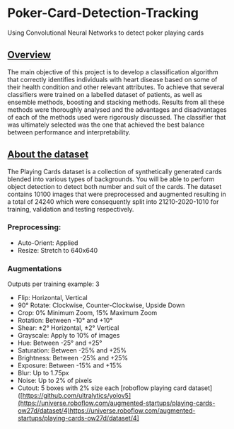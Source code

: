 # Poker-Card-Detection-Tracking
Using Convolutional Neural Networks to detect poker playing cards

## <u>Overview</u>
The main objective of this project is to develop a classification algorithm that correctly identifies individuals with heart disease based on some of their health condition and other relevant attributes. To achieve that several classifiers were trained on a labelled dataset of patients, as well as ensemble methods, boosting and stacking methods. Results from all these methods were thoroughly analysed and the advantages and disadvantages of each of the methods used were rigorously discussed. The classifier that was ultimately selected was the one that achieved the best balance between performance and interpretability.

## <u>About the dataset</u>

The Playing Cards dataset is a collection of synthetically generated cards blended into various types of backgrounds. You will be able to perform object detection to detect both number and suit of the cards. The dataset contains 10100 images that were preprocessed and augmented resulting in a total of 24240 which were consequently split into 21210-2020-1010 for training, validation and testing respectively. 

### Preprocessing:
- Auto-Orient: Applied
- Resize: Stretch to 640x640

### Augmentations
Outputs per training example: 3
- Flip: Horizontal, Vertical
- 90° Rotate: Clockwise, Counter-Clockwise, Upside Down
- Crop: 0% Minimum Zoom, 15% Maximum Zoom
- Rotation: Between -10° and +10°
- Shear: ±2° Horizontal, ±2° Vertical
- Grayscale: Apply to 10% of images
- Hue: Between -25° and +25°
- Saturation: Between -25% and +25%
- Brightness: Between -25% and +25%
- Exposure: Between -15% and +15%
- Blur: Up to 1.75px
- Noise: Up to 2% of pixels
- Cutout: 5 boxes with 2% size each
[roboflow playing card dataset]([https://github.com/ultralytics/yolov5](https://universe.roboflow.com/augmented-startups/playing-cards-ow27d/dataset/4)https://universe.roboflow.com/augmented-startups/playing-cards-ow27d/dataset/4]
